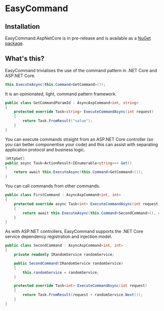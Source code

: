 # EasyCommand

## Installation
EasyCommand.AspNetCore is in pre-release and is available as a [NuGet package](https://www.nuget.org/packages/EasyCommand.AspNetCore/1.0.0-CI-20180821-153641).

## What's this?
EasyCommand trivialises the use of the command pattern in .NET Core and ASP.NET Core.

```csharp
this.ExecuteAsync(this.Command<GetCommand>());
```

It is an opinionated, light, command pattern framework.

```csharp
public class GetCommandParamId : AsyncAspCommand<int, string>
{
    protected override Task<string> ExecuteCommandAsync(int request)
    {
        return Task.FromResult("value");
    }
}
```

You can execute commands straight from an ASP.NET Core controller (so you can better componentise your code) and this can assist with separating application protocol and business logic.

```csharp
[HttpGet]
public async Task<ActionResult<IEnumerable<string>>> Get()
{
    return await this.ExecuteAsync(this.Command<GetCommand>());
}
```

You can call commands from other commands.

```csharp
public class FirstCommand : AsyncAspCommand<int, int>
{
    protected override async Task<int> ExecuteCommandAsync(int request)
    {
        return await this.ExecuteAsync(this.Command<SecondCommand>(), request);
    }
}
```

As with ASP.NET controllers, EasyCommand supports the .NET Core service dependency registration and injection model.

```csharp
public class SecondCommand : AsyncAspCommand<int, int>
{
    private readonly IRandomService randomService;

    public SecondCommand(IRandomService randomService)
    {
        this.randomService = randomService;
    }

    protected override Task<int> ExecuteCommandAsync(int request)
    {
        return Task.FromResult(request + randomService.Next());
    }
}
```
